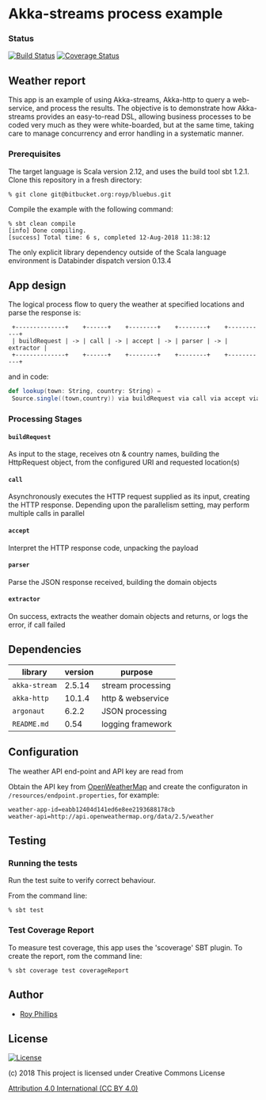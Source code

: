 # Akka-streams process example
### Status
[![Build Status](https://travis-ci.org/sothach/jetstream.png)](https://travis-ci.org/sothach/jetstream)
[![Coverage Status](https://coveralls.io/repos/github/sothach/jetstream/badge.svg)](https://coveralls.io/github/sothach/jetstream)

## Weather report
This app is an example of using Akka-streams, Akka-http to query a web-service, and process the results.
The objective is to demonstrate how Akka-streams provides an easy-to-read DSL, allowing business processes to be 
coded very much as they were white-boarded, but at the same time, taking care to manage concurrency and error handling
in a systematic manner.
### Prerequisites 
The target language is Scala version 2.12, and uses the build tool sbt 1.2.1.
Clone this repository in a fresh directory:
```git
% git clone git@bitbucket.org:royp/bluebus.git
```
Compile the example with the following command:
```sbtshell
% sbt clean compile
[info] Done compiling.
[success] Total time: 6 s, completed 12-Aug-2018 11:38:12
```
The only explicit library dependency outside of the Scala language environment is Databinder dispatch version 0.13.4

## App design

The logical process flow to query the weather at specified locations and parse the response is:
```
 +--------------+    +------+    +--------+    +--------+    +-----------+ 
 | buildRequest | -> | call | -> | accept | -> | parser | -> | extractor |             
 +--------------+    +------+    +--------+    +--------+    +-----------+  
```
and in code:
```scala
def lookup(town: String, country: String) =
 Source.single((town,country)) via buildRequest via call via accept via parser via diversion runWith Sink.seq
```
### Processing Stages
#### `buildRequest`
As input to the stage, receives otn & country names, building the HttpRequest object, from the configured URI and requested location(s)
#### `call`
Asynchronously executes the HTTP request supplied as its input, creating the HTTP response.  Depending upon the parallelism setting,
may perform multiple calls in parallel
#### `accept`
Interpret the HTTP response code, unpacking the payload
#### `parser`
Parse the JSON response received, building the domain objects
#### `extractor`
On success, extracts the weather domain objects and returns, or logs the error, if call failed

## Dependencies

| library        | version  | purpose           |
|----------------|----------|-------------------|
| `akka-stream`  |  2.5.14  | stream processing |
| `akka-http`    |  10.1.4  | http & webservice |
| `argonaut`     |  6.2.2   | JSON processing   |
| `README.md`    |  0.54    | logging framework |

## Configuration
The weather API end-point and API key are read from 

Obtain the API key from [OpenWeatherMap](https://openweathermap.org/appid) and create the configuraton in
`/resources/endpoint.properties`, for example:
```properties
weather-app-id=eabb12404d141ed6e8ee2193688178cb
weather-api=http://api.openweathermap.org/data/2.5/weather
```



## Testing
### Running the tests
Run the test suite to verify correct behaviour.  

From the command line:
```sbtshell
% sbt test
```
### Test Coverage Report
To measure test coverage, this app uses the 'scoverage' SBT plugin.
To create the report, rom the command line:
```sbtshell
% sbt coverage test coverageReport
```

## Author
* [Roy Phillips](mailto:phillips.roy@gmail.com)

## License
[![License](https://licensebuttons.net/l/by/3.0/88x31.png)](https://creativecommons.org/licenses/by/4.0/) 

(c) 2018 This project is licensed under Creative Commons License

[Attribution 4.0 International (CC BY 4.0)](file:LICENSE.md)
